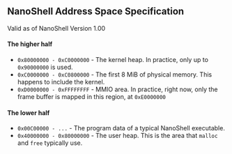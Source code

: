 ## NanoShell Address Space Specification

Valid as of NanoShell Version 1.00

#### The higher half

* `0x80000000 - 0xC0000000` - The kernel heap. In practice, only up to `0x90000000` is used.
* `0xC0000000 - 0xC0800000` - The first 8 MiB of physical memory. This happens to include the kernel.
* `0xD0000000 - 0xFFFFFFFF` - MMIO area. In practice, right now, only the frame buffer is mapped in this region, at `0xE0000000`

#### The lower half

* `0x00C00000 - ...` - The program data of a typical NanoShell executable.
* `0x40000000 - 0x80000000` - The user heap. This is the area that `malloc` and `free` typically use.


